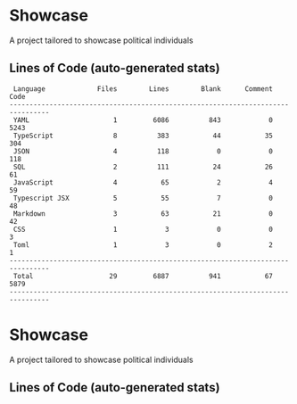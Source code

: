 # Showcase

A project tailored to showcase political individuals

## Lines of Code (auto-generated stats)

```txt<br>--------------------------------------------------------------------------------
 Language             Files        Lines        Blank      Comment         Code
--------------------------------------------------------------------------------
 YAML                     1         6086          843            0         5243
 TypeScript               8          383           44           35          304
 JSON                     4          118            0            0          118
 SQL                      2          111           24           26           61
 JavaScript               4           65            2            4           59
 Typescript JSX           5           55            7            0           48
 Markdown                 3           63           21            0           42
 CSS                      1            3            0            0            3
 Toml                     1            3            0            2            1
--------------------------------------------------------------------------------
 Total                   29         6887          941           67         5879
--------------------------------------------------------------------------------
```

# Showcase

A project tailored to showcase political individuals

## Lines of Code (auto-generated stats)
